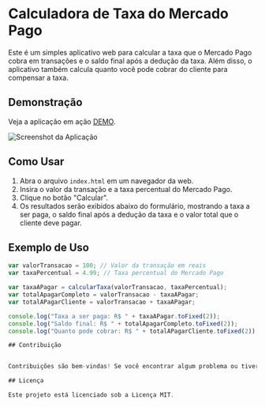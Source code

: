 # Calculadora de Taxa do Mercado Pago

Este é um simples aplicativo web para calcular a taxa que o Mercado Pago cobra em transações e o saldo final após a dedução da taxa. Além disso, o aplicativo também calcula quanto você pode cobrar do cliente para compensar a taxa.

## Demonstração

Veja a aplicação em ação [DEMO](link-para-a-demo).

![Screenshot da Aplicação](screenshot.png)

## Como Usar

1. Abra o arquivo `index.html` em um navegador da web.
2. Insira o valor da transação e a taxa percentual do Mercado Pago.
3. Clique no botão "Calcular".
4. Os resultados serão exibidos abaixo do formulário, mostrando a taxa a ser paga, o saldo final após a dedução da taxa e o valor total que o cliente deve pagar.

## Exemplo de Uso

```javascript
var valorTransacao = 100; // Valor da transação em reais
var taxaPercentual = 4.99; // Taxa percentual do Mercado Pago

var taxaAPagar = calcularTaxa(valorTransacao, taxaPercentual);
var totalApagarCompleto = valorTransacao - taxaAPagar;
var totalAPagarCliente = valorTransacao + taxaAPagar;

console.log("Taxa a ser paga: R$ " + taxaAPagar.toFixed(2));
console.log("Saldo final: R$ " + totalApagarCompleto.toFixed(2));
console.log("Quanto pode cobrar: R$ " + totalAPagarCliente.toFixed(2));

## Contribuição


Contribuições são bem-vindas! Se você encontrar algum problema ou tiver alguma sugestão de melhoria, por favor, abra uma issue ou envie um pull request.

## Licença

Este projeto está licenciado sob a Licença MIT.